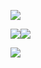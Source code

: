 ![](https://cdn.nlark.com/yuque/0/2024/png/207857/1723604535966-e68192c0-99df-47e6-b749-11b4cb8c0358.png)

![](https://cdn.nlark.com/yuque/0/2024/png/207857/1723604157265-bb14bd10-a59f-4ef1-9208-52d5e809e338.png)![](https://cdn.nlark.com/yuque/0/2024/png/207857/1723604271047-017183d1-e253-42a3-845a-483f183ece2e.png)

![](https://cdn.nlark.com/yuque/0/2024/png/207857/1723604287590-f3e33724-9fee-4203-b7d0-91693085f947.png)


